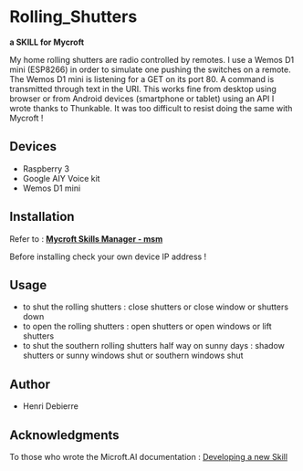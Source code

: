 # Rolling_Shutters
**a SKILL for Mycroft**

My home rolling shutters are radio controlled by remotes. 
I use a Wemos D1 mini (ESP8266) in order to simulate one pushing the switches on a remote. 
The Wemos D1 mini is listening for a GET on its port 80. A command is transmitted through text in the URI.
This works fine from desktop using browser or from Android devices (smartphone or tablet) using an API I wrote thanks to Thunkable.
It was too difficult to resist doing the same with Mycroft !


## Devices
* Raspberry 3 
* Google AIY Voice kit 
* Wemos D1 mini


## Installation
Refer to : **[Mycroft Skills Manager - msm](https://mycroft.ai/documentation/msm/)**

Before installing check your own device IP address !


## Usage
* to shut the rolling shutters : close shutters or close window or shutters down
* to open the rolling shutters : open shutters or open windows or lift shutters
* to shut the southern rolling shutters half way on sunny days : shadow shutters or sunny windows shut or southern windows shut


## Author
* Henri Debierre


## Acknowledgments
To those who wrote the Microft.AI documentation : [Developing a new Skill](https://mycroft.ai/documentation/skills/introduction-developing-skills/#structure-of-the-skill-repo)
